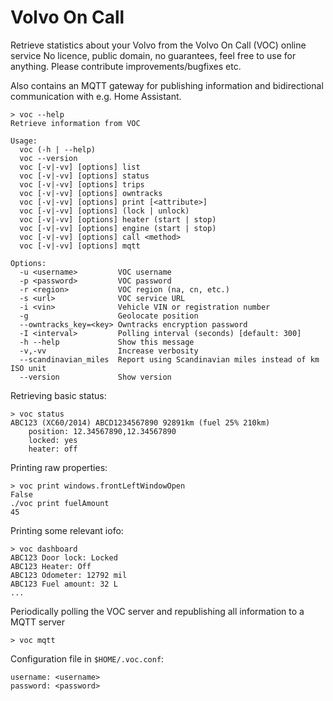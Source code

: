 # Volvo On Call

Retrieve statistics about your Volvo from the Volvo On Call (VOC) online service
No licence, public domain, no guarantees, feel free to use for anything. Please contribute improvements/bugfixes etc.

Also contains an MQTT gateway for publishing information and bidirectional communication with e.g. Home Assistant.

```
> voc --help
Retrieve information from VOC

Usage:
  voc (-h | --help)
  voc --version
  voc [-v|-vv] [options] list
  voc [-v|-vv] [options] status
  voc [-v|-vv] [options] trips
  voc [-v|-vv] [options] owntracks
  voc [-v|-vv] [options] print [<attribute>]
  voc [-v|-vv] [options] (lock | unlock)
  voc [-v|-vv] [options] heater (start | stop)
  voc [-v|-vv] [options] engine (start | stop)
  voc [-v|-vv] [options] call <method>
  voc [-v|-vv] [options] mqtt

Options:
  -u <username>         VOC username
  -p <password>         VOC password
  -r <region>           VOC region (na, cn, etc.)
  -s <url>              VOC service URL
  -i <vin>              Vehicle VIN or registration number
  -g                    Geolocate position
  --owntracks_key=<key> Owntracks encryption password
  -I <interval>         Polling interval (seconds) [default: 300]
  -h --help             Show this message
  -v,-vv                Increase verbosity
  --scandinavian_miles  Report using Scandinavian miles instead of km ISO unit
  --version             Show version
```

Retrieving basic status:
```
> voc status
ABC123 (XC60/2014) ABCD1234567890 92891km (fuel 25% 210km)
    position: 12.34567890,12.34567890
    locked: yes
    heater: off
```

Printing raw properties:
```
> voc print windows.frontLeftWindowOpen
False
./voc print fuelAmount
45
```

Printing some relevant iofo:
```
> voc dashboard
ABC123 Door lock: Locked
ABC123 Heater: Off
ABC123 Odometer: 12792 mil
ABC123 Fuel amount: 32 L
...
```
Periodically polling the VOC server and republishing all information to a MQTT server
```
> voc mqtt
```

Configuration file in `$HOME/.voc.conf`:
```
username: <username>
password: <password>
```


